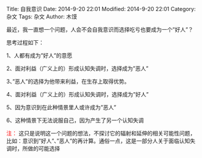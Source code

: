 Title: 自我意识
Date: 2014-9-20 22:01
Modified: 2014-9-20 22:01
Category: 杂文
Tags: 杂文
Author: 木馍

最近，我一直想一个问题，人会不会自我意识而选择吃亏也要成为一个”好人”？

思考过程如下：

1、人都有成为”好人”的意愿

2、面对利益（广义上的）形成认知失调时，选择成为”恶人”

3、”恶人”的选择为他带来利益，在生存上取得优势。

4、面对利益（广义上的）形成认知失调时，选择成为”好人”

5、因为意识到在此种情景里人或许成为”恶人”

6、这种情景下无法说服自己，因为产生了另一个认知失调

<font color=red>注：</font> 这只是说明这一个问题的想法，不探讨它的辐射和延伸的相关可能性问题，比如：意识到”好人”、”恶人”的再计算。通俗一点，这是一部分人关于面临认知失调时，所做的可能选择